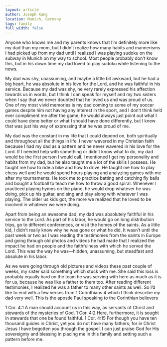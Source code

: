 ```yaml
---
layout: article
author: Joseph Kong
location: Munich, Germany
tags: family
full_width: false
---
```

Anyone who knows me and my parents knows that I’m definitely more like my dad than my mom, but I didn’t realize how many habits and mannerisms I had picked up from my dad until I realized I was playing sudoku on the subway in Munich on my way to school. Most people probably don't know this, but in his down time my dad loved to play sudoku while listening to the news.

My dad was shy, unassuming, and maybe a little bit awkward, but he had a big heart, he was absolute in his love for the Lord, and he was faithful in his service. Because my dad was shy, he very rarely expressed his affection towards us in words, but I think I can speak for myself and my two sisters when I say that we never doubted that he loved us and was proud of us. One of my most vivid memories is my dad coming to some of my soccer games despite him not having any interest in the sport, and I don’t think he’d ever compliment me after the game; he would always just point out what I could have done better or what I should have done differently, but I knew that was just his way of expressing that he was proud of me. 

My dad was the constant in my life that I could depend on, both spiritually and throughout all the things in life. I never wavered in my Christian faith because I had my dad as a pattern and he never wavered in his love for the Lord. If I needed help with something or didn’t know what to do, my dad would be the first person I would call. I mentioned I get my personality and habits from my dad, but he also taught me a lot of the skills I possess. He taught me how to ride a bike and how to drive. He taught me how to play chess well and he would spend hours playing and analyzing games with me after my tournaments. He took me to practice batting and catching fly balls and bought a football to teach me how to throw a good spiral. Whenever I practiced playing hymns on the piano, he would drop whatever he was doing, pick up his guitar, and sing and play along with whatever I was playing. The older us kids got, the more we realized that he loved to be involved in whatever we were doing. 

Apart from being an awesome dad, my dad was absolutely faithful in his service to the Lord. As part of his labor, he would go on long distribution trips, go to different conferences, or visit the homes of the saints. As a little kid, I didn’t really know why he was gone or what he did. It wasn’t until the past week or two as I was reading the testimonies from the saints in Europe and going through old photos and videos he had made that I realized the impact he had on people and the faithfulness with which he served the Lord. This was the way he was—hidden, unassuming, but steadfast and absolute in his labor. 

As we were going through old pictures and videos these past couple of weeks, my sister said something which stuck with me. She said this loss is probably equally hard on the team he was serving with here as much as it is for us, because he was like a father to them too. After reading different testimonies, I realized he was a father to many other saints as well. So I’d like to end with a few verses from 1 Corinthians 4 which I think describe my dad very well. This is the apostle Paul speaking to the Corinthian believers

1 Cor. 4:1  A man should account us in this way, as servants of Christ and stewards of the mysteries of God.
1 Cor. 4:2  Here, furthermore, it is sought in stewards that one be found faithful.
1 Cor. 4:15  For though you have ten thousand guides in Christ, yet you do not have many fathers; for in Christ Jesus I have begotten you through the gospel.
I can just praise God for His sovereignty and blessing in placing me in this family and setting such a pattern before me.
